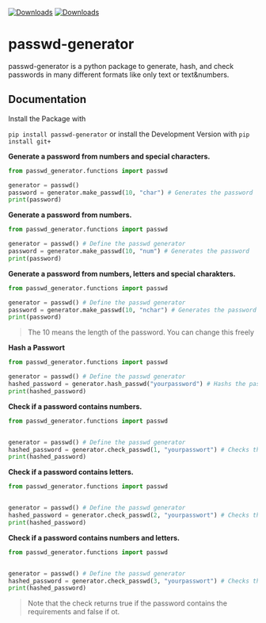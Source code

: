 [![Downloads](https://static.pepy.tech/badge/passwd-generator)](https://pepy.tech/project/passwd-generator) [![Downloads](https://static.pepy.tech/badge/passwd-generator/month)](https://pepy.tech/project/passwd-generator)

# passwd-generator

passwd-generator is a python package to generate, hash, and check passwords in many different formats like only text or text&numbers.

## Documentation

Install the Package with 

`pip install passwd-generator` 
or install the Development Version with 
`pip install git+`

**Generate a password from numbers and special characters.**

```python
from passwd_generator.functions import passwd

generator = passwd()
password = generator.make_passwd(10, "char") # Generates the password 
print(password)
```

**Generate a password from numbers.**

```python
from passwd_generator.functions import passwd

generator = passwd() # Define the passwd generator
password = generator.make_passwd(10, "num") # Generates the password
print(password)
```

**Generate a password from numbers, letters and special charakters.**

```python
from passwd_generator.functions import passwd

generator = passwd() # Define the passwd generator
password = generator.make_passwd(10, "nchar") # Generates the password
print(password)
```

> The 10 means the length of the password. You can change this freely


**Hash a Passwort**

```python
from passwd_generator.functions import passwd

generator = passwd() # Define the passwd generator
hashed_password = generator.hash_passwd("yourpassword") # Hashs the password
print(hashed_password)
```

**Check if a password contains numbers.**

```python
from passwd_generator.functions import passwd


generator = passwd() # Define the passwd generator
hashed_password = generator.check_passwd(1, "yourpasswort") # Checks the password
print(hashed_password)
```

**Check if a password contains letters.**

```python
from passwd_generator.functions import passwd


generator = passwd() # Define the passwd generator
hashed_password = generator.check_passwd(2, "yourpasswort") # Checks the password
print(hashed_password)
```

**Check if a password contains numbers and letters.**

```python
from passwd_generator.functions import passwd


generator = passwd() # Define the passwd generator
hashed_password = generator.check_passwd(3, "yourpasswort") # Checks the password
print(hashed_password)
```

> Note that the check returns true if the password contains the requirements and false if ot.
